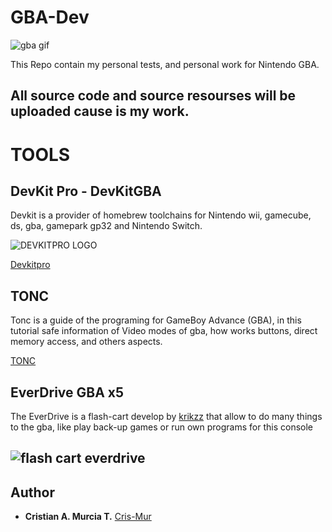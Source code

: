 # GBA-Dev
![gba gif](https://miro.medium.com/max/400/1*tw3G43YXZurnHpqe-tJeMw.gif)

This Repo contain my personal tests, and personal work for Nintendo GBA.

All source code and source resourses will be uploaded cause is my work.
-
# TOOLS

## DevKit Pro - DevKitGBA

Devkit is a provider of homebrew toolchains for Nintendo wii, gamecube, ds, gba, gamepark gp32 and Nintendo Switch.

![DEVKITPRO LOGO](https://encrypted-tbn0.gstatic.com/images?q=tbn:ANd9GcTllekFWqM8ZSm3wwO4HFLpZBiYV6jTHNUVA94c9S0-QnSPbNMH&s)

[Devkitpro](https://devkitpro.org/)


## TONC

Tonc is a guide of the programing for GameBoy Advance (GBA), in this tutorial safe information of Video modes of gba, how works buttons, direct memory access, and others aspects.

[TONC](http://www.coranac.com/tonc/text/toc.htm)

## EverDrive GBA x5

The EverDrive is a flash-cart develop by [krikzz](https://krikzz.com/store/) that allow to do many things to the gba, like play back-up games or run own programs for this console

![flash cart everdrive](https://krikzz.com/store/200-large_default/everdrive-gba-x5.jpg)
---
## Author
* **Cristian A. Murcia T.** [Cris-Mur](https://github.com/Cris-Mur/)